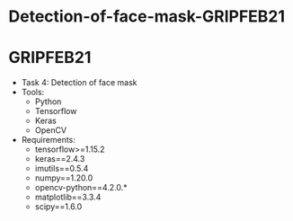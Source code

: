 # Detection-of-face-mask-GRIPFEB21

# GRIPFEB21

* Task 4: Detection of face mask
* Tools:  
  * Python
  * Tensorflow
  * Keras
  * OpenCV 
* Requirements: 
  * tensorflow>=1.15.2
  * keras==2.4.3
  * imutils==0.5.4
  * numpy==1.20.0
  * opencv-python==4.2.0.*
  * matplotlib==3.3.4
  * scipy==1.6.0

  


  

